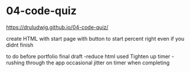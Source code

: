# 04-code-quiz
 
https://druludwig.github.io/04-code-quiz/

create HTML with start page with button to start
percent right even if you didnt finish

to do before portfolio final draft
-reduce html used
Tighten up timer - rushing through the app
occasional jitter on timer when completing